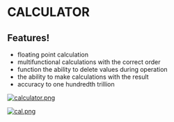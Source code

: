 # CALCULATOR

## Features!

- floating point calculation
- multifunctional calculations with the correct order
- function the ability to delete values ​​during operation
- the ability to make calculations with the result
- accuracy to one hundredth trillion


[![calculator.png](https://i.postimg.cc/zGPChzJs/calculator.png)](https://postimg.cc/bZkScjSg)

[![cal.png](https://i.postimg.cc/Wp8cPCpD/cal.png)](https://postimg.cc/nMXP4dDZ)

